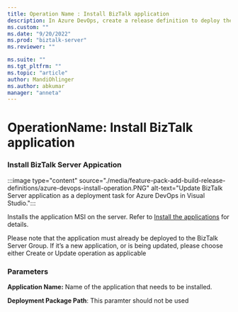 ```yaml
---
title: Operation Name : Install BizTalk application
description: In Azure DevOps, create a release definition to deploy the BizTalk Server application
ms.custom: ""
ms.date: "9/20/2022"
ms.prod: "biztalk-server"
ms.reviewer: ""

ms.suite: ""
ms.tgt_pltfrm: ""
ms.topic: "article"
author: MandiOhlinger
ms.author: abkumar
manager: "anneta"
---
```



# OperationName: Install BizTalk application

### Install BizTalk Server Appication

:::image type="content" source="./media/feature-pack-add-build-release-definitions/azure-devops-install-operation.PNG" alt-text="Update BizTalk Server application as a deployment task for Azure DevOps in Visual Studio."::: 

Installs the application MSI on the server. Refer to [Install the applications](../core/how-to-install-a-biztalk-application.md) for details.

Please note that the application must already be deployed to the BizTalk Server Group. If it’s a new application, or is being updated, please choose either Create or Update operation as applicable

### Parameters 

**Application Name:** Name of the application that needs to be installed.

**Deployment Package Path**: This paramter should not be used 
